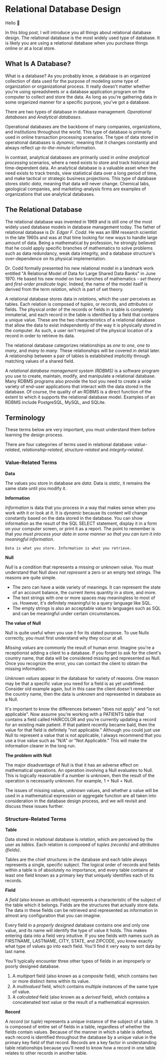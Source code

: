 # Relational Database Design

Hello 👋

In this blog post, I will introduce you all things about relational database design. The relational database is the most widely used type of database. It is likely you are using a relational database when you purchase things online or at a local store.

## What Is A Database?

What is a database? As you probably know, a database is an organized collection of data used for the purpose of modeling some type of organization or organizational process. It really doesn't matter whether you're using spreadsheets or a database application program on the computer to collect and store the data. As long as you're gathering data in some organized manner for a specific purpose, you've got a database.

There are two types of database in database management. _Operational databases_ and _Analytical databases_.

Operational databases are the backbone of many companies, organizations, and institutions throughout the world. This type of database is primarily used in online transaction processing scenarios. The type of data stored in operational databases is _dynamic_, meaning that it changes constantly and always reflect _up-to-the-minute_ information.

In contrast, analytical databases are primarily used in _online analytical processing_ scenarios, where a need exists to store and track historical and time-dependent data. An analytical database is a valuable asset when the need exists to track trends, view statistical data over a long period of time, and make tactical or strategic business projections. This type of database stores _static data_, meaning that data will never change. Chemical labs, geological companies, and marketing-analysis firms are examples of organizations that use analytical databases.

## The Relational Database

The relational database was invented in 1969 and is still one of the most widely used database models in database management today. The father of relational database is _Dr. Edgar F. Codd_. He was an IBM research scientist in the late 1960s and was at that time looking for new ways to handle large amount of data. Being a mathematical by profession, he strongly believed that he could apply specific branches of mathematics to solve problems such as data redundancy, weak data integrity, and a database structure's over-dependence on its physical implementation.

Dr. Codd formally presented his new relational model in a landmark work entitled "A Relational Model of Data for Large Shared Data Banks" in June 1970. He based his new model on two branches of mathematics - _set theory_ and _first-order predicate logic_. Indeed, the name of the model itself is derived from the term _relation_, which is part of set theory.

A relational database stores data in _relations_, which the user perceives as tables. Each relation is composed of _tuples_, or records, and _attributes_ or fields. The physical order of the records or fields in a table is completely immaterial, and each record in the table is identified by a field that contains a unique value. These are the two characteristics of a relational database that allow the data to exist independently of the way it is physically stored in the computer. As such, a user isn't required of the physical location of a record in order to retrieve its data.

The relational database categorizes relationships as _one to one_, _one to many_, and _many to many_. These relationships will be covered in detail later. A relationship between a pair of tables is established implicitly through matching values of a shared field.

A _relational database management system (RDBMS)_ is a software program you use to create, maintain, modify, and manipulate a relational database. Many RDBMS programs also provide the tool you need to create a wide variety of end-user applications that interact with the data stored in the database. Of course, the quality of an RDBMS is a direct function of the extent to which it supports the relational database model. Examples of an RDBMS include PostgreSQL, MySQL, and SQLite.

## Terminology

These terms below are very important, you must understand them before learning the design process.

There are four categories of terms used in relational database: _value-related_, _relationship-related_, _structure-related_ and _integrity-related_.

### Value-Related Terms

**Data**

The values you store in database are _data_. Data is _static_, it remains the same state until you modify it.

**Information**

_Information_ is data that you process in a way that makes sense when you work with it or look at it. It is _dynamic_ because its content will change constantly based on the data stored in the database. You can show information as the result of the SQL SELECT statement, display it in a form on your computer screen, or print it as a report. The point to remember is that _you must process your data in some manner so that you can turn it into meaningful information_.

`Data is what you store. Information is what you retrieve.`

**Null**

_Null_ is a condition that represents a missing or unknown value. You must understand that Null _does not represent_ a zero or an empty text strings. The reasons are quite simple.

- The zero can have a wide variety of meanings. It can represent the state of an account balance, the current items quantity in a store, and more.
- The text strings with one or more spaces may meaningless to most of us. However, it's definitely meaningful to a query language like SQL.
- The empty strings is also an acceptable value to languages such as SQL and can be meaningful under certain circumstances.

**The value of Null**

Null is quite useful when you use it for its stated purpose. To use Nulls correctly, you must first understand why they occur at all.

_Missing values_ are commonly the result of human error. Imagine you're a receptionist adding a client to a database. If you forget to ask for the client's country name, that data will be considered missing and represented as Null. Once you recognize the error, you can contact the client to obtain the missing information.

_Unknown values_ appear in the database for variety of reasons. One reason may be that a specific value you need for a field is as yet undefined. Consider old example again, but in this case the client doesn't remember the country name, then the data is _unknown_ and represented in database as a Null.

It's important to know the differences between "does not apply" and "is not applicable". Now assume you're working with a PATIENTS table that contains a field called HAIRCOLOR and you're currently updating a record for an existing male patient. If that patient recently became bald, then the value for that field is definitely "not applicable." Although you could just use Null to represent a value that is not applicable, I always recommend that you use a true value such as "N/A" or "Not Applicable." This will make the information clearer in the long run.

**The problem with Null**

The major disadvantage of Null is that it has an adverse effect on mathematical operations. An operation involving a Null evaluates to Null. This is logically reasonable if a number is unknown, then the result of the operation is necessarily unknown. For example, 1 + Null = Null.

The issues of missing values, unknown values, and whether a value will be used in a mathematical expression or aggregate function are all taken into consideration in the database design process, and we will revisit and discuss these issues further.

### Structure-Related Terms

**Table**

Data stored in relational database is _relation_, which are perceived by the user as _tables_. Each relation is composed of _tuples (records)_ and _attributes (fields)_.

Tables are the chief structures in the database and each table always represents a single, specific subject. The logical order of records and fields within a table is of absolutely no importance, and every table contains at least one field known as a primary key that uniquely identifies each of its records.

**Field**

A _field_ (also known as _attribute_) represents a characteristic of the subject of the table which it belongs. Fields are the structures that actually store data. The data in these fields can be retrieved and represented as information in almost any configuration that you can imagine.

Every field in a _properly designed_ database contains one and only one value, and its name will identify the type of value it holds. This makes entering data into a field very intuitive. If you see fields with names such as FIRSTNAME, LASTNAME, CITY, STATE, and ZIPCODE, you know exactly what type of values go into each field. You'll find it very easy to sort data by last name.

You’ll typically encounter three other types of fields in an improperly or poorly designed database.

1. A _multipart_ field (also known as a _composite_ field), which contains two or more distinct items within its value.
2. A _multivalued_ field, which contains multiple instances of the same type of value.
3. A _calculated_ field (also known as a _derived_ field), which contains a concatenated text value or the result of a mathematical expression.

**Record**

A _record_ (or _tuple_) represents a unique instance of the subject of a table. It is composed of entire set of fields in a table, regardless of whether the fields contain values. Because of the manner in which a table is defined, each record is identified throughout the database by a unique value in the primary key field of that record. Records are a key factor in understanding table relationships because you’ll need to know how a record in one table relates to other records in another table.
